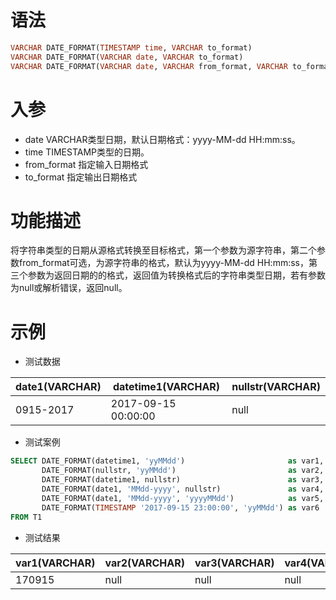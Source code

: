 # 语法

```sql
VARCHAR DATE_FORMAT(TIMESTAMP time, VARCHAR to_format)
VARCHAR DATE_FORMAT(VARCHAR date, VARCHAR to_format)
VARCHAR DATE_FORMAT(VARCHAR date, VARCHAR from_format, VARCHAR to_format)
```

# 入参

- date VARCHAR类型日期，默认日期格式：yyyy-MM-dd HH:mm:ss。
- time TIMESTAMP类型的日期。
- from_format 指定输入日期格式
- to_format 指定输出日期格式

# 功能描述

将字符串类型的日期从源格式转换至目标格式，第一个参数为源字符串，第二个参数from_format可选，为源字符串的格式，默认为yyyy-MM-dd HH:mm:ss，第三个参数为返回日期的的格式，返回值为转换格式后的字符串类型日期，若有参数为null或解析错误，返回null。

# 示例

- 测试数据

| date1(VARCHAR) | datetime1(VARCHAR) | nullstr(VARCHAR) |
| --- | --- | --- |
| 0915-2017 | 2017-09-15 00:00:00 | null |

- 测试案例

```sql
SELECT DATE_FORMAT(datetime1, 'yyMMdd')                       as var1,
       DATE_FORMAT(nullstr, 'yyMMdd')                         as var2,
       DATE_FORMAT(datetime1, nullstr)                        as var3,
       DATE_FORMAT(date1, 'MMdd-yyyy', nullstr)               as var4,
       DATE_FORMAT(date1, 'MMdd-yyyy', 'yyyyMMdd')            as var5,
       DATE_FORMAT(TIMESTAMP '2017-09-15 23:00:00', 'yyMMdd') as var6
FROM T1
```

- 测试结果

| var1(VARCHAR) | var2(VARCHAR) | var3(VARCHAR) | var4(VARCHAR) | var5(VARCHAR) | var6(VARCHAR) |
| --- | --- | --- | --- | --- | --- |
| 170915 | null | null | null | 20170915 | 170915 |

